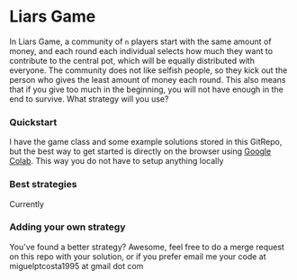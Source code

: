 # Liars Game

In Liars Game, a community of `n` players start with the same amount of money, and each round each individual selects how much they want to contribute to the central pot, which will be equally distributed with everyone. The community does not like selfish people, so they kick out the person who gives the least amount of money each round. This also means that if you give too much in the beginning, you will not have enough in the end to survive. What strategy will you use?

### Quickstart

I have the game class and some example solutions stored in this GitRepo, but the best way to get started is directly on the browser using [Google Colab](https://colab.research.google.com/github/migueltorrescosta/tutor/blob/master/Tournments/LiarsGame.ipynb). This way you do not have to setup anything locally 

### Best strategies

Currently

### Adding your own strategy

You've found a better strategy? Awesome, feel free to do a merge request on this repo with your solution, or if you prefer email me your code at miguelptcosta1995 at gmail dot com